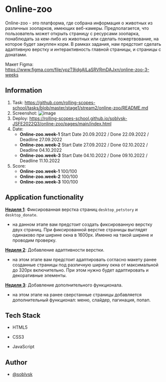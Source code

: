 # Online-zoo

Online-zoo - это платформа, где собрана информация о животных из различных зоопарков, имеющих веб-камеры. Предполагается, что пользователь может открыть страницу с ресурсами зоопарка, понаблюдать за кем-либо из животных или сделать пожертвование, на которое будет закуплен корм. В рамках задания, нам предстоит сделать адаптивную верстку и интерактивность главной страницы, и страницы с донатами.

Макет Figma: https://www.figma.com/file/ypzT9idgAILaSRVRmDAJxn/online-zoo-3-weeks


## Information
1. Task: https://github.com/rolling-scopes-school/tasks/blob/master/stage1/stream2/online-zoo/README.md
2. Screenshot: ![image](https://user-images.githubusercontent.com/81454805/209964170-b90c7165-c0c0-4057-9217-e83027c9ec50.png)
3. Deploy: https://rolling-scopes-school.github.io/soblvsk-JSFE2022Q3/online-zoo/pages/main/index.html
4. Date:  
    - **Online-zoo.week-1** Start Date 20.09.2022 / Done 22.09.2022 / Deadline 27.09.2022
    - **Online-zoo.week-2** Start Date 27.09.2022 / Done 02.10.2022 / Deadline 04.10.2022
    - **Online-zoo.week-3** Start Date 04.10.2022 / Done 09.10.2022 / Deadline 11.10.2022
5. Score:  
    - **Online-zoo.week-1** 100/100
    - **Online-zoo.week-2** 100/100
    - **Online-zoo.week-3** 100/100

## Application functionality

**[Неделя 1](https://github.com/rolling-scopes-school/tasks/blob/master/stage1/stream2/online-zoo/README.md#неделя-1)**: Фиксированная верстка страниц `desktop_petstory` и `desktop_donate`.
- на данном этапе вам предстоит создать фиксированную верстку двух страниц. При фиксированной верстке страницы выглядят одинаково при ширине окна в 1600px. Именно на такой ширине и проводим проверку. 

**[Неделя 2](https://github.com/rolling-scopes-school/tasks/blob/master/stage1/stream2/online-zoo/README.md#неделя-2)**: Добавление адаптивности верстки.
- на этом этапе вам предстоит адаптировать согласно макету ранее созданные страницы под различную ширину окна от максимальной до 320px включительно. При этом нужно будет адаптировать и декоративные элементы.

**[Неделя 3](https://github.com/rolling-scopes-school/tasks/blob/master/stage1/stream2/online-zoo/README.md#неделя-3)**: Добавление дополнительного функционала.
- на этом этапе на ранее сверстанные страницы добавляется дополнительный функционал: меню, слайдер, пагинация, попап.

## Tech Stack

- HTML5

- CSS3

- JavaScript


 

## Author

- [@soblvsk](https://www.github.com/soblvsk)
